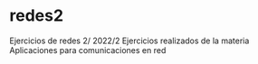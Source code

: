 # redes2
Ejercicios de redes 2/ 2022/2
Ejercicios realizados de la materia Aplicaciones para comunicaciones en red
